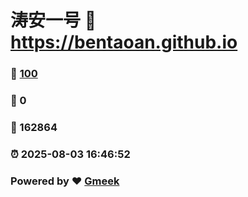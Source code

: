 # 涛安一号 :link: https://bentaoan.github.io 
### :page_facing_up: [100](https://bentaoan.github.io/tag.html) 
### :speech_balloon: 0 
### :hibiscus: 162864 
### :alarm_clock: 2025-08-03 16:46:52 
### Powered by :heart: [Gmeek](https://github.com/Meekdai/Gmeek)
